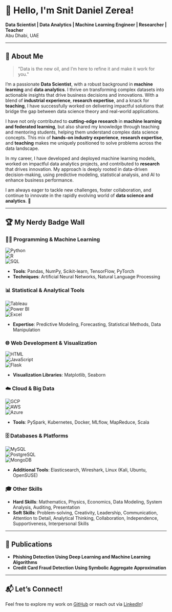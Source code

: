 # 👋 Hello, I'm Snit Daniel Zerea!  

**Data Scientist | Data Analytics | Machine Learning Engineer | Researcher | Teacher**  
Abu Dhabi, UAE 

---

## 🧠 About Me  

> "Data is the new oil, and I’m here to refine it and make it work for you."


I’m a passionate **Data Scientist**, with a robust background in **machine learning** and **data analytics**. I thrive on transforming complex datasets into actionable insights that drive business decisions and innovations. With a blend of **industrial experience**, **research expertise**, and a knack for **teaching**, I have successfully worked on delivering impactful solutions that bridge the gap between data science theory and real-world applications.  

I have not only contributed to **cutting-edge research** in **machine learning and federated learning**, but also shared my knowledge through teaching and mentoring students, helping them understand complex data science concepts. This mix of **hands-on industry experience**, **research expertise**, and **teaching** makes me uniquely positioned to solve problems across the data landscape.  

In my career, I have developed and deployed machine learning models, worked on impactful data analytics projects, and contributed to **research** that drives innovation. My approach is deeply rooted in data-driven decision-making, using predictive modeling, statistical analysis, and AI to enhance business performance.  

I am always eager to tackle new challenges, foster collaboration, and continue to innovate in the rapidly evolving world of **data science and analytics**. 🚀  

---

## 🏆 My Nerdy Badge Wall  

### 👨‍💻 **Programming & Machine Learning**  
![Python](https://img.shields.io/badge/Python-3776AB?style=flat&logo=python&logoColor=white)  
![R](https://img.shields.io/badge/R-276DC3?style=flat&logo=r&logoColor=white)  
![SQL](https://img.shields.io/badge/SQL-005C84?style=flat&logo=postgresql&logoColor=white)  
- **Tools**: Pandas, NumPy, Scikit-learn, TensorFlow, PyTorch
- **Techniques**: Artificial Neural Networks, Natural Language Processing  

### 📊 **Statistical & Analytical Tools**  
![Tableau](https://img.shields.io/badge/Tableau-E97627?style=flat&logo=tableau&logoColor=white)  
![Power BI](https://img.shields.io/badge/Power%20BI-F2C811?style=flat&logo=power-bi&logoColor=black)  
![Excel](https://img.shields.io/badge/Microsoft%20Excel-217346?style=flat&logo=microsoft-excel&logoColor=white)  
- **Expertise**: Predictive Modeling, Forecasting, Statistical Methods, Data Manipulation  

### 🌐 **Web Development & Visualization**  
![HTML](https://img.shields.io/badge/HTML5-E34F26?style=flat&logo=html5&logoColor=white)  
![JavaScript](https://img.shields.io/badge/JavaScript-F7DF1E?style=flat&logo=javascript&logoColor=black)  
![Flask](https://img.shields.io/badge/Flask-000000?style=flat&logo=flask&logoColor=white)  
- **Visualization Libraries**: Matplotlib, Seaborn  

### ☁️ **Cloud & Big Data**  
![GCP](https://img.shields.io/badge/Google%20Cloud-4285F4?style=flat&logo=google-cloud&logoColor=white)  
![AWS](https://img.shields.io/badge/Amazon%20AWS-232F3E?style=flat&logo=amazon-aws&logoColor=white)  
![Azure](https://img.shields.io/badge/Microsoft%20Azure-0089D6?style=flat&logo=microsoft-azure&logoColor=white)  
- **Tools**: PySpark, Kubernetes, Docker, MLflow, MapReduce, Scala  

### 🗄️ **Databases & Platforms**  
![MySQL](https://img.shields.io/badge/MySQL-4479A1?style=flat&logo=mysql&logoColor=white)  
![PostgreSQL](https://img.shields.io/badge/PostgreSQL-4169E1?style=flat&logo=postgresql&logoColor=white)  
![MongoDB](https://img.shields.io/badge/MongoDB-47A248?style=flat&logo=mongodb&logoColor=white)  
- **Additional Tools**: Elasticsearch, Wireshark, Linux (Kali, Ubuntu, OpenSUSE)  

### 🎓 **Other Skills**  
- **Hard Skills**: Mathematics, Physics, Economics, Data Modeling, System Analysis, Auditing, Presentation  
- **Soft Skills**: Problem-solving, Creativity, Leadership, Communication, Attention to Detail, Analytical Thinking, Collaboration, Independence, Supportiveness, Interpersonal Skills  

---


## 📜 Publications  
- **Phishing Detection Using Deep Learning and Machine Learning Algorithms**  
- **Credit Card Fraud Detection Using Symbolic Aggregate Approximation**

---

## 📬 Let’s Connect!  
Feel free to explore my work on [GitHub](https://github.com/snit-daniel) or reach out via [LinkedIn](https://linkedin.com/in/snit-daniel-2951581b7)!  



